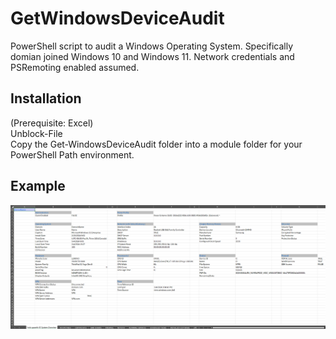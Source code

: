 # GetWindowsDeviceAudit
PowerShell script to audit a Windows Operating System. Specifically domian joined Windows 10 and Windows 11. Network credentials and PSRemoting enabled assumed.

## Installation
(Prerequisite: Excel)  
Unblock-File  
Copy the Get-WindowsDeviceAudit folder into a module folder for your PowerShell Path environment.

## Example
![example](https://github.com/ozruxo/GetWindowsDeviceAudit/blob/main/example/example.png)
